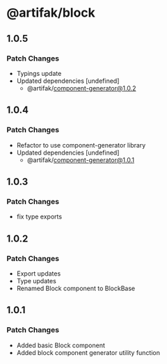 # @artifak/block

## 1.0.5

### Patch Changes

- Typings update
- Updated dependencies [undefined]
  - @artifak/component-generator@1.0.2

## 1.0.4

### Patch Changes

- Refactor to use component-generator library
- Updated dependencies [undefined]
  - @artifak/component-generator@1.0.1

## 1.0.3

### Patch Changes

- fix type exports

## 1.0.2

### Patch Changes

- Export updates
- Type updates
- Renamed Block component to BlockBase

## 1.0.1

### Patch Changes

- Added basic Block component
- Added block component generator utility function
